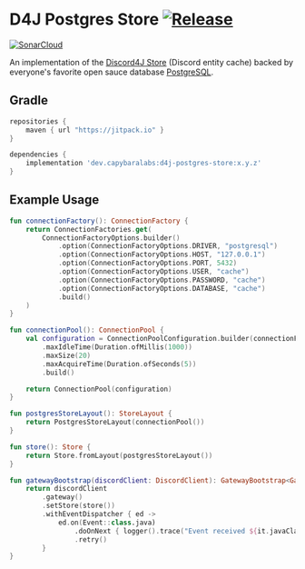 # D4J Postgres Store [![Release](https://jitpack.io/v/dev.capybaralabs/d4j-postgres-store.svg)](https://jitpack.io/#dev.capybaralabs/d4j-postgres-store)

[![SonarCloud](https://sonarcloud.io/images/project_badges/sonarcloud-black.svg)](https://sonarcloud.io/dashboard?id=CapybaraLabs_d4j-postgres-store)

An implementation of
the [Discord4J Store](https://github.com/Discord4J/Discord4J/tree/master/common/src/main/java/discord4j/common/store/api/layout)
(Discord entity cache)
backed by everyone's favorite open sauce database [PostgreSQL](https://www.postgresql.org/).

## Gradle

```groovy
repositories {
	maven { url "https://jitpack.io" }
}

dependencies {
	implementation 'dev.capybaralabs:d4j-postgres-store:x.y.z'
}
 ```

## Example Usage

```kotlin
fun connectionFactory(): ConnectionFactory {
    return ConnectionFactories.get(
        ConnectionFactoryOptions.builder()
            .option(ConnectionFactoryOptions.DRIVER, "postgresql")
            .option(ConnectionFactoryOptions.HOST, "127.0.0.1")
            .option(ConnectionFactoryOptions.PORT, 5432)
            .option(ConnectionFactoryOptions.USER, "cache")
            .option(ConnectionFactoryOptions.PASSWORD, "cache")
            .option(ConnectionFactoryOptions.DATABASE, "cache")
            .build()
    )
}

fun connectionPool(): ConnectionPool {
    val configuration = ConnectionPoolConfiguration.builder(connectionFactory())
        .maxIdleTime(Duration.ofMillis(1000))
        .maxSize(20)
        .maxAcquireTime(Duration.ofSeconds(5))
        .build()

    return ConnectionPool(configuration)
}

fun postgresStoreLayout(): StoreLayout {
    return PostgresStoreLayout(connectionPool())
}

fun store(): Store {
    return Store.fromLayout(postgresStoreLayout())
}

fun gatewayBootstrap(discordClient: DiscordClient): GatewayBootstrap<GatewayOptions> {
    return discordClient
        .gateway()
        .setStore(store())
        .withEventDispatcher { ed ->
            ed.on(Event::class.java)
                .doOnNext { logger().trace("Event received ${it.javaClass.simpleName}") }
                .retry()
        }
}
```
